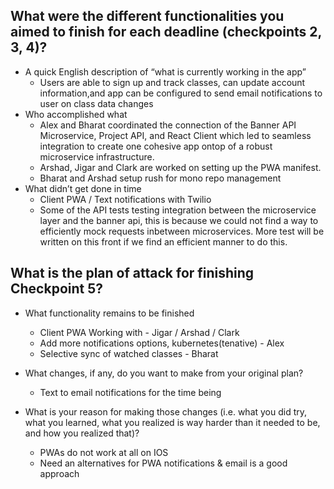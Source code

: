 ## What were the different functionalities you aimed to finish for each deadline (checkpoints 2, 3, 4)?

- A quick English description of “what is currently working in the app”
  - Users are able to sign up and track classes, can update account information,and app can be configured to send email notifications to user on class data changes
- Who accomplished what
  - Alex and Bharat coordinated the connection of the Banner API Microservice, Project API, and React Client which led to seamless integration to create one cohesive app ontop of a robust microservice infrastructure.
  - Arshad, Jigar and Clark are worked on setting up the PWA manifest.
  - Bharat and Arshad setup rush for mono repo management
- What didn’t get done in time
  - Client PWA / Text notifications with Twilio
  - Some of the API tests testing integration between the microservice layer and the banner api, this is because we could not find a way to efficiently mock requests inbetween microservices. More test will be written on this front if we find an efficient manner to do this.

## What is the plan of attack for finishing Checkpoint 5?
- What functionality remains to be finished
  - Client PWA Working with   - Jigar / Arshad / Clark
  - Add more notifications options, kubernetes(tenative) - Alex
  - Selective sync of watched classes - Bharat

- What changes, if any, do you want to make from your original plan?
  - Text to email notifications for the time being
- What is your reason for making those changes (i.e. what you did try, what you learned, what you realized is way harder than it needed to be, and how you realized that)?
  - PWAs do not work at all on IOS
  - Need an alternatives for PWA notifications & email is a good approach


